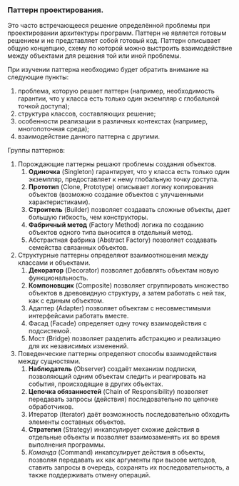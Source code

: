 ### Паттерн проектирования.
Это часто встречающееся решение определённой проблемы при проектировании архитектуры программ.
Паттерн не является готовым решением и не представляет собой готовый код.
Паттерн описывает общую концепцию, схему по которой можно выстроить взаимодействие между объектами для решения той или иной проблемы.

При изучении паттерна необходимо будет обратить внимание на следующие пункты:
1. проблема, которую решает паттерн (например, необходимость гарантии, что у класса есть только один экземпляр с глобальной точкой доступа);
2. структура классов, составляющих решение;
3. особенности реализации в различных контекстах (например, многопоточная среда);
4. взаимодействие данного паттерна с другими.

Группы паттернов:
1. Порождающие паттерны решают проблемы создания объектов.
    1. **Одиночка** (Singleton) гарантирует, что у класса есть только один экземпляр, предоставляет к нему глобальную точку доступа.
    2. **Прототип** (Clone, Prototype) описывает логику копирования объектов (возможно создание объектов с улучшенными характеристиками).
    3. **Строитель** (Builder) позволяет создавать сложные объекты, дает большую гибкость, чем конструкторы.
    4. **Фабричный метод** (Factory Method) логика по созданию объектов одного типа выносится в отдельный метод.
    5. Абстрактная фабрика (Abstract Factory) позволяет создавать семейства связанных объектов.
2. Структурные паттерны определяют взаимоотношения между классами и объектами.
    1. **Декоратор** (Decorator) позволяет добавлять объектам новую функциональность.
    2. **Компоновщик** (Composite) позволяет сгруппировать множество объектов в древовидную структуру, а затем работать с ней так, как с единым объектом.
    3. Адаптер (Adapter) позволяет объектам с несовместимыми интерфейсами работать вместе.
    4. Фасад (Facade) определяет одну точку взаимодействия с подсистемой.
    5. Мост (Bridge) позволяет разделить абстракцию и реализацию для их независимых изменений. 
3. Поведенческие паттерны определяют способы взаимодействия между сущностями.
    1. **Наблюдатель** (Observer) создаёт механизм подписки, позволяющий одним объектам следить и реагировать на события, происходящие в других объектах.
    2. **Цепочка обязанностей** (Chain of Responsibility) позволяет передавать запросы (действия) последовательно по цепочке обработчиков.
    3. Итератор (Iterator) даёт возможность последовательно обходить элементы составных объектов.
    4. **Стратегия** (Strategy) инкапсулирует схожие действия в отдельные объекты и позволяет взаимозаменять их во время выполнения программы.
    5. _Команда_ (Command) инкапсулирует действия в объекты, позволяя передавать их как аргументы при вызове методов, ставить запросы в очередь,
       сохранять их последовательность, а также поддерживать отмену операций.